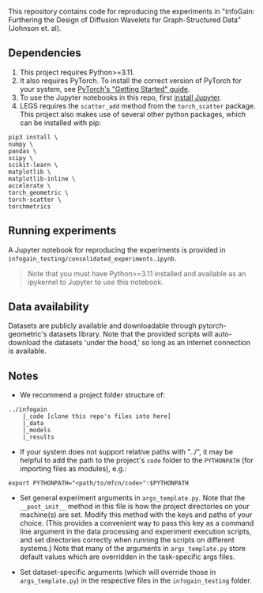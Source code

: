 This repository contains code for reproducing the experiments in "InfoGain: Furthering the Design of Diffusion Wavelets for Graph-Structured Data" (Johnson et. al).

## Dependencies

1. This project requires Python>=3.11.
2. It also requires PyTorch. To install the correct version of PyTorch for your system, see [PyTorch's "Getting Started" guide](https://pytorch.org/get-started/locally/).
3. To use the Jupyter notebooks in this repo, first [install Jupyter](https://jupyterlab.readthedocs.io/en/stable/getting_started/installation.html).
4. LEGS requires the `scatter_add` method from the `torch_scatter` package. This project also makes use of several other python packages, which can be installed with pip:
```
pip3 install \
numpy \
pandas \
scipy \
scikit-learn \
matplotlib \
matplotlib-inline \
accelerate \
torch_geometric \
torch-scatter \
torchmetrics
```
## Running experiments

A Jupyter notebook for reproducing the experiments is provided in `infogain_testing/consolidated_experiments.ipynb`.
> Note that you must have Python>=3.11 installed and available as an ipykernel to Jupyter to use this notebook.

## Data availability

Datasets are publicly available and downloadable through pytorch-geometric's datasets library. Note that the provided scripts will auto-download the datasets 'under the hood,' so long as an internet connection is available.

## Notes

- We recommend a project folder structure of:
```
../infogain
    |_code [clone this repo's files into here]
    |_data
    |_models
    |_results
```

- If your system does not support relative paths with "../", it may be helpful to add the path to the project's `code` folder to the `PYTHONPATH` (for importing files as modules), e.g.:
```
export PYTHONPATH="<path/to/mfcn/code>":$PYTHONPATH
```

- Set general experiment arguments in `args_template.py`. Note that the `__post_init__` method in this file is how the project directories on your machine(s) are set. Modify this method with the keys and paths of your choice. (This provides a convenient way to pass this key as a command line argument in the data processing and experiment execution scripts, and set directories correctly when running the scripts on different systems.) Note that many of the arguments in `args_template.py` store default values which are overridden in the task-specific args files.

- Set dataset-specific arguments (which will override those in `args_template.py`) in the respective files in the `infogain_testing` folder.
